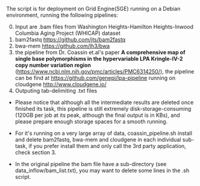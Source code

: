 The script is for deployment on Grid Engine(SGE) running on a Debian environment, running the following pipelines:

0. Input are .bam files from Washington Heights-Hamilton Heights-Inwood Columbia Aging Project (WHICAP) dataset
1. bam2fastq https://github.com/jts/bam2fastq
2. bwa-mem https://github.com/lh3/bwa
3. the pipeline from Dr. Coassin et.al's paper **A comprehensive map of single base polymorphisms in the hypervariable LPA Kringle-IV-2 copy number variation region** (https://www.ncbi.nlm.nih.gov/pmc/articles/PMC6314250/), the pipeline can be find at https://github.com/genepi/lpa-pipeline running on cloudgene http://www.cloudgene.io/
4. Outputing tab-delimiting .txt files

 - Please notice that although all the intermediate results are deleted once finished its task, this pipeline is still extremely disk-storage-consuming (120GB per job at its peak, although the final output is in KBs), and please prepare enough storage spaces for a smooth running.

 - For it's running on a very large array of data, coassin_pipeline.sh install and delete bam2fastq, bwa-mem and cloudgene in each individual sub-task, if you prefer install them and only call the 3rd party application, check section 3.

 - In the original pipeline the bam file have a sub-directory (see data_inflow/bam_list.txt), you may want to delete some lines in the .sh script.

